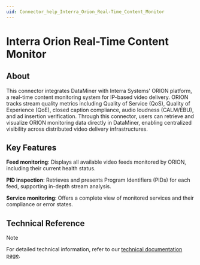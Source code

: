 ```yaml
---
uid: Connector_help_Interra_Orion_Real-Time_Content_Monitor
---
```


# Interra Orion Real-Time Content Monitor

## About

This connector integrates DataMiner with Interra Systems' ORION platform, a real-time content monitoring system for IP-based video delivery. ORION tracks stream quality metrics including Quality of Service (QoS), Quality of Experience (QoE), closed caption compliance, audio loudness (CALM/EBU), and ad insertion verification. Through this connector, users can retrieve and visualize ORION monitoring data directly in DataMiner, enabling centralized visibility across distributed video delivery infrastructures.

## Key Features

**Feed monitoring**: Displays all available video feeds monitored by ORION, including their current health status.

**PID inspection**: Retrieves and presents Program Identifiers (PIDs) for each feed, supporting in-depth stream analysis.

**Service monitoring**: Offers a complete view of monitored services and their compliance or error states.

## Technical Reference

> [!NOTE]
> For detailed technical information, refer to our [technical documentation page](xref:Connector_help_Interra_Orion_Real-Time_Content_Monitor_Technical).

